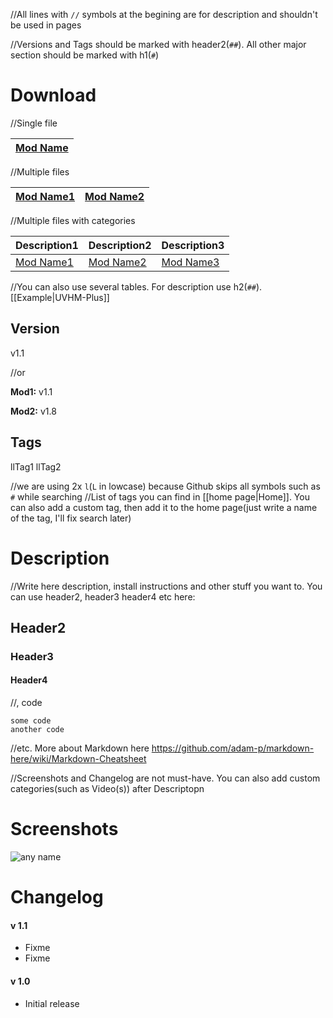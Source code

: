 //All lines with `//` symbols at the begining are for description and shouldn't be used in pages

//Versions and Tags should be marked with header2(`##`). All other major section should be marked with h1(`#`)

# Download

//Single file

[Mod Name](url) |
----|

//Multiple files

[Mod Name1](url) | [Mod Name2](url)
----|----

//Multiple files with categories

Description1 | Description2 | Description3
----|----|----
[Mod Name1](url) | [Mod Name2](url) | [Mod Name3](url)

//You can also use several tables. For description use h2(`##`). [[Example|UVHM-Plus]]

## Version
v1.1

//or

**Mod1:** v1.1 

**Mod2:** v1.8

## Tags
llTag1 llTag2

//we are using 2x `l`(`L` in lowcase) because Github skips all symbols such as `#` while searching
//List of tags you can find in [[home page|Home]]. You can also add a custom tag, then add it to the home page(just write a name of the tag, I'll fix search later)

# Description
//Write here description, install instructions and other stuff you want to. You can use header2, header3 header4 etc here:
## Header2
### Header3
#### Header4
//, code
```
some code
another code
```
//etc. More about Markdown here https://github.com/adam-p/markdown-here/wiki/Markdown-Cheatsheet

//Screenshots and Changelog are not must-have. You can also add custom categories(such as Video(s)) after Descriptopn

# Screenshots
![any name](http://3.bp.blogspot.com/-3ghyra88vi8/UGfwf_D7UTI/AAAAAAAADEQ/iF31Eb2hZ2w/s1600/borderlands2.jpg)

# Changelog
#### v 1.1
* Fixme
* Fixme

#### v 1.0
* Initial release